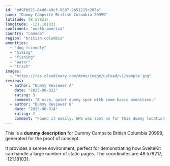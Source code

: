 ```yaml
---
id: "ed9fb921-84dd-49cf-8687-9b51215c207a"
name: "Dummy Campsite British Columbia 20999"
latitude: 48.578217
longitude: -121.181031
continent: "north-america"
country: "canada"
region: "british-columbia"
amenities:
  - "dog-friendly"
  - "hiking"
  - "fishing"
  - "water"
  - "trash"
images:
  - "https://res.cloudinary.com/demo/image/upload/v1/sample.jpg"
reviews:
  - author: "Dummy Reviewer A"
    date: "2025-06-021"
    rating: 3
    comment: "A nice, quiet dummy spot with some basic amenities."
  - author: "Dummy Reviewer B"
    date: "2025-06-014"
    rating: 2
    comment: "Found it easily. GPS was spot on for this dummy location."
---
```


This is a **dummy description** for Dummy Campsite British Columbia 20999, generated for the proof of concept.

It provides a serene environment, perfect for demonstrating how SvelteKit can handle a large number of static pages. The coordinates are 48.578217, -121.181031.
